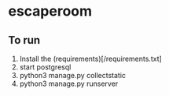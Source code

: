 # escaperoom

## To run
1. Install the (requirements)[/requirements.txt]
2. start postgresql
3. python3 manage.py collectstatic
4. python3 manage.py runserver
